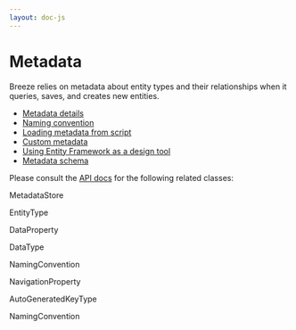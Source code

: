 ```yaml
---
layout: doc-js
---
```

# Metadata

Breeze relies on metadata about entity types and their relationships when it queries, saves, and creates new entities.

* [Metadata details](http://www.breezejs.com/documentation/breeze-metadata-details)
* [Naming convention](http://www.breezejs.com/documentation/naming-convention)
* [Loading metadata from script](http://www.breezejs.com/documentation/load-metadata-script)
* [Custom metadata](http://www.breezejs.com/documentation/metadata-by-hand)
* [Using Entity Framework as a design tool](http://www.breezejs.com/documentation/ef-design-tool)
* [Metadata schema](http://www.breezejs.com/documentation/metadata-schema)



Please consult the [API docs](/doc-js/api-docs/index.html) for the following related classes:

<span class="codeword">MetadataStore</span>

<span class="codeword">EntityType</span>

<span class="codeword">DataProperty</span>

<span class="codeword">DataType</span>

<span class="codeword">NamingConvention</span>

<span class="codeword">NavigationProperty</span>

<span class="codeword">AutoGeneratedKeyType</span>

<span class="codeword">NamingConvention</span>



